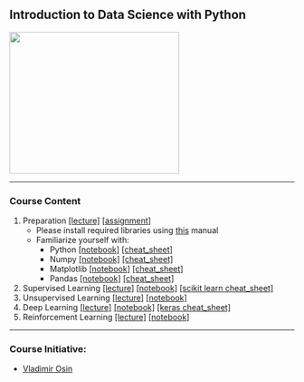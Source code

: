 ## Introduction to Data Science with Python 

<img src="https://media.licdn.com/dms/image/C5612AQEfw2TRbG7h9g/article-inline_image-shrink_1000_1488/0?e=1542240000&v=beta&t=IUcPtcuV4mBjK6B4096K_xI0HOVxlpLc88jDaghHNiA" width="300" height="250"/>

----
### Course Content
1. Preparation [[lecture]](Modules/1-Preparation/Lecture%201%20-%20General%20Introduction.pdf) [[assignment]](Modules/1-Preparation/notebooks/assignment_1.ipynb)
   - Please install required libraries using [this](Resources/installation.md) manual
   - Familiarize yourself with:
      - Python     [[notebook]](Modules/1-Preparation/notebooks/intro_to_python.ipynb) [[cheat_sheet]](Resources/cheatsheets/PythonForDataScience.pdf)
      - Numpy      [[notebook]](Modules/1-Preparation/notebooks/intro_to_numpy.ipynb)  [[cheat_sheet]](Resources/cheatsheets/Numpy_Python_Cheat_Sheet.pdf)
      - Matplotlib [[notebook]](Modules/1-Preparation/notebooks/intro_to_matplotlib.ipynb) [[cheat_sheet]](Resources/cheatsheets/Python_Matplotlib_Cheat_Sheet.pdf)
      - Pandas     [[notebook]](Modules/1-Preparation/notebooks/intro_to_pandas.ipynb) [[cheat_sheet]](Resources/cheatsheets/PandasPythonForDataScience.pdf)
2. Supervised Learning [[lecture]](Modules/2-Supervised%20Learning/Lecture%2002%20-%20Supervised%20Learning%20.pdf) [[notebook]](Modules/2-Supervised%20Learning/notebooks/supervised_learning.ipynb) [[scikit learn cheat_sheet]](Resources/cheatsheets/Scikit_Learn_Cheat_Sheet_Python.pdf)
3. Unsupervised Learning [[lecture]](Modules/3-Unsupervised%20Learning/Lecture%2003%20-%20Unsupervised%20Learning.pdf) [[notebook]](Modules/3-Unsupervised%20Learning/notebooks/unsupervised_learning.ipynb)
4. Deep Learning [[lecture]](Modules/4-Deep%20Learning/Lecture%2004%20-%20Deep%20Learning.pdf) [[notebook]](Modules/4-Deep%20Learning/notebooks/keras_example.ipynb) [[keras cheat_sheet]](Resources/cheatsheets/Keras_Cheat_Sheet_Python.pdf)
5. Reinforcement Learning [[lecture]](Modules/5-Reinforcement%20Learning/Lecture%2005%20-%20Reinforcement%20Learning.pdf)  [[notebook]](Modules/5-Reinforcement%20Learning/notebooks/reinforcement_learning_pytorch.ipynb)
----  


### Course Initiative: 

* [Vladimir Osin](https://www.linkedin.com/in/vosin/) 



